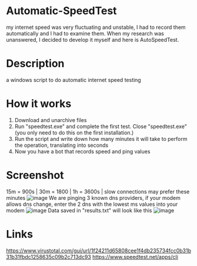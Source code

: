# Automatic-SpeedTest
my internet speed was very fluctuating and unstable, I had to record them automatically and I had to examine them. When my research was unanswered, I decided to develop it myself and here is AutoSpeedTest.

# Description
a windows script to do automatic internet speed testing

# How it works
1. Download and unarchive files 
2. Run "speedtest.exe" and complete the first test. Close "speedtest.exe" (you only need to do this on the first installation.)
3. Run the script and write down how many minutes it will take to perform the operation, translating into seconds
4. Now you have a bot that records speed and ping values

# Screenshot
15m = 900s | 30m = 1800 | 1h = 3600s | slow connections may prefer these minutes
![image](https://user-images.githubusercontent.com/109820430/212128844-448e0326-68f5-4d9a-b04e-956f4753b77a.png)
We are pinging 3 known dns providers, if your modem allows dns change, enter the 2 dns with the lowest ms values into your modem
![image](https://user-images.githubusercontent.com/109820430/212129088-adc1f0cc-8837-422a-87cb-5e4f1d1e366e.png)
Data saved in "results.txt" will look like this
![image](https://user-images.githubusercontent.com/109820430/212130399-040a95a7-e876-439d-b5be-a83f398d75f1.png)

# Links
https://www.virustotal.com/gui/url/1f24211d65808cee1f4db235734fcc0b31b31b31fbdc1258635c09b2c713dc93
https://www.speedtest.net/apps/cli

